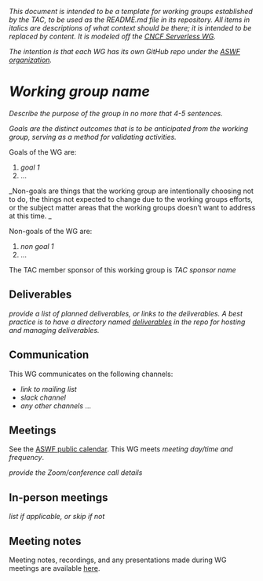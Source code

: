 _This document is intended to be a template for working groups established by the TAC, to be used as the README.md file in its repository. All items in italics are descriptions of what context should be there; it is intended to be replaced by content. It is modeled off the [CNCF Serverless WG](https://github.com/cncf/wg-serverless)._

_The intention is that each WG has its own GitHub repo under the [ASWF organization](https://github.com/AcademySoftwareFoundation)._

# _Working group name_

_Describe the purpose of the group in no more that 4-5 sentences._

_Goals are the distinct outcomes that is to be anticipated from the working group, serving as a method for validating activities._

Goals of the WG are:

1. _goal 1_
2. ...

_Non-goals are things that the working group are intentionally choosing not to do, the things not expected to change due to the working groups efforts, or the subject matter areas that the working groups doesn’t want to address at this time. _

Non-goals of the WG are:

1. _non goal 1_
2. ...

The TAC member sponsor of this working group is _TAC sponsor name_

## Deliverables

_provide a list of planned deliverables, or links to the deliverables. A best practice is to have a directory named [deliverables](deliverables) in the repo for hosting and managing deliverables._

## Communication

This WG communicates on the following channels:

- _link to mailing list_
- _slack channel_
- _any other channels_
...

## Meetings

See the [ASWF public calendar](https://lists.aswf.io/calendar). This WG meets _meeting day/time and frequency_. 

_provide the Zoom/conference call details_

## In-person meetings

_list if applicable, or skip if not_

## Meeting notes

Meeting notes, recordings, and any presentations made during WG meetings are available [here](meetings).
